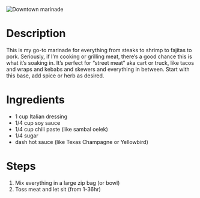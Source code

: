 ![Downtown marinade](https://chowdown.io/images/downtown-marinade.jpg)

# Description

This is my go-to marinade for everything from steaks to shrimp to fajitas to pork. Seriously, if I’m cooking or grilling meat, there’s a good chance this is what it’s soaking in. It’s perfect for “street meat” aka cart or truck, like tacos and wraps and kebabs and skewers and everything in between. Start with this base, add spice or herb as desired.

# Ingredients

* 1 cup Italian dressing
* 1/4 cup soy sauce
* 1/4 cup chili paste (like sambal oelek)
* 1/4 sugar
* dash hot sauce (like Texas Champagne or Yellowbird)

# Steps

1. Mix everything in a large zip bag (or bowl)
2. Toss meat and let sit (from 1-36hr)
